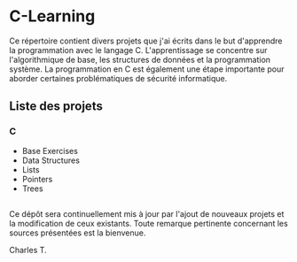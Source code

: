 # C-Learning

Ce répertoire contient divers projets que j'ai écrits dans le but d'apprendre la programmation avec le langage C. L'apprentissage se concentre sur l'algorithmique de base, les structures de données et la programmation système. La programmation en C est également une étape importante pour aborder certaines problématiques de sécurité informatique.

## Liste des projets


### C

- Base Exercises
- Data Structures
- Lists
- Pointers
- Trees

##

Ce dépôt sera continuellement mis à jour par l'ajout de nouveaux projets et la modification de ceux existants. Toute remarque pertinente concernant les sources présentées est la bienvenue.

Charles T.
